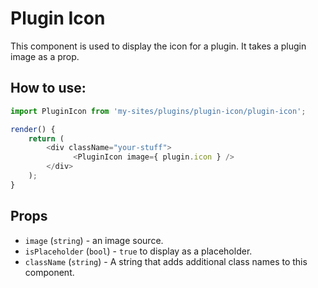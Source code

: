 # Plugin Icon

This component is used to display the icon for a plugin. It takes a plugin image as a prop.

## How to use:

```js
import PluginIcon from 'my-sites/plugins/plugin-icon/plugin-icon';

render() {
    return (
        <div className="your-stuff">
              <PluginIcon image={ plugin.icon } />
        </div>
    );
}
```

## Props

- `image` (`string`) - an image source.
- `isPlaceholder` (`bool`) - `true` to display as a placeholder.
- `className` (`string`) - A string that adds additional class names to this component.

